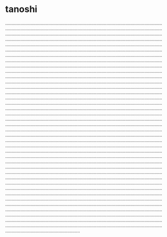 # tanoshi

...............................................................................................................................................................................................................................................................................................................................................................................................................................................................................................................................................................................................................................................................................................................................................................................................................................................................................................................................................................................................................................................................................................................................................................................................................................................................................................................................................................................................................................................................................................................................................................................................................................................................................................................................................................................................................................................................................................................................................................................................................................................................................................................................................................................................................................................................................................................................................................................................................................................................................................................................................................................................................................................................................................................................................................................................................................................................................................................................................................................................................................................................................................................................................................................................................................................................................................................................................................................................................................................................................................................................................................................................................................................................................................................................................................................................................................................................................................................................................................................................................................................................................................................................................................................................................................................................................................................................................................................................................................................................................................................................................................................................................................................................................................................................................................................................................................................................................................................................................................................................................................................................................................